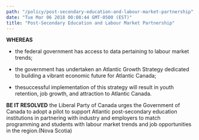 ```yaml
---
path: "/policy/post-secondary-education-and-labour-market-partnership"
date: "Tue Mar 06 2018 00:08:44 GMT-0500 (EST)"
title: "Post-Secondary Education and Labour Market Partnership"
---
```

      

 **WHEREAS** 
 

* the federal government has access to data pertaining to labour market trends;

* the government has undertaken an Atlantic Growth Strategy dedicated to building a vibrant economic future for Atlantic Canada;

* thesuccessful implementation of this strategy will result in youth retention, job growth, and attraction to Atlantic Canada.

**BE IT RESOLVED** the Liberal Party of Canada urges the Government of Canada to adopt a pilot to support Atlantic post-secondary education institutions in partnering with industry and employers to match programming and students with labour market trends and job opportunities in the region.(Nova Scotia)